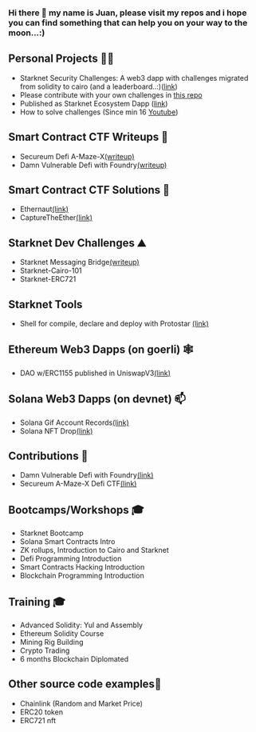 ### Hi there 👋 my name is Juan, please visit my repos and i hope you can find something that can help you on your way to the moon...:)

## Personal Projects :pirate_flag: ##
-	Starknet Security Challenges: A web3 dapp with challenges migrated from solidity to cairo (and a leaderboard..:)([link](https://starknet-challenges.vercel.app/))
-	Please contribute with your own challenges in [this repo](https://github.com/devnet0x/Starknet-Security-Challenges-Repo)
-	Published as Starknet Ecosystem Dapp ([link](https://www.starknet-ecosystem.com/projects/1750c340-6dfa-4207-b973-0948e183a8d7))
-	How to solve challenges (Since min 16 [Youtube](https://www.youtube.com/watch?v=T-h41OMx2xo))

## Smart Contract CTF Writeups :dart: ##
-	Secureum Defi A-Maze-X[(writeup)](https://github.com/devnet0x/Blockchain/tree/master/ChallengesCTF/A-maze-x)
-	Damn Vulnerable Defi with Foundry[(writeup)](https://github.com/devnet0x/Blockchain/tree/master/ChallengesCTF/DVDF_Foundry)

## Smart Contract CTF Solutions :construction_worker: ##
-	Ethernaut[(link)](https://github.com/devnet0x/Blockchain/tree/master/ChallengesCTF/Ethernaut)
-	CaptureTheEther[(link)](https://github.com/devnet0x/Blockchain/tree/master/ChallengesCTF/CaptureTheEther)

## Starknet Dev Challenges :mountain: ##
- Starknet Messaging Bridge[(writeup)](https://github.com/devnet0x/Blockchain/tree/master/Cairo/starknet_messaging_bridge)
-	Starknet-Cairo-101
-	Starknet-ERC721

## Starknet Tools ##
- Shell for compile, declare and deploy with Protostar [(link)](https://github.com/devnet0x/Proto_build)

## Ethereum Web3 Dapps (on goerli) :spider_web: ##
-	DAO w/ERC1155 published in UniswapV3[(link)](https://jpdao.vercel.app/)

## Solana Web3 Dapps (on devnet) 📫 ##
- Solana Gif Account Records[(link)](https://gifportal-ashen.vercel.app/)
- Solana NFT Drop[(link)](https://jpdrop.vercel.app/)

## Contributions :crown: ##
-	Damn Vulnerable Defi with Foundry[(link)](https://github.com/nicolasgarcia214/damn-vulnerable-defi-foundry/graphs/contributors)
-	Secureum A-Maze-X Defi CTF[(link)](https://github.com/secureum/DeFi-Security-Summit-Stanford/graphs/contributors)

## Bootcamps/Workshops 🎓 ##
-	Starknet Bootcamp
-	Solana Smart Contracts Intro
-	ZK rollups, Introduction to Cairo and Starknet
-	Defi Programming Introduction 
-	Smart Contracts Hacking Introduction
-	Blockchain Programming Introduction 

## Training 🎓 ##
-	Advanced Solidity: Yul and Assembly 
-	Ethereum Solidity Course
-	Mining Rig Building
-	Crypto Trading
- 6 months Blockchain Diplomated

## Other source code examples🔭 ##
-	Chainlink (Random and Market Price)
-	ERC20 token
-	ERC721 nft

<!--
**devnet0x/devnet0x** is a ✨ _special_ ✨ repository because its `README.md` (this file) appears on your GitHub profile.

Here are some ideas to get you started:

- 🔭 I’m currently working on ...
- 🌱 I’m currently learning ...
- 👯 I’m looking to collaborate on ...
- 🤔 I’m looking for help with ...
- 💬 Ask me about ...
- 📫 How to reach me: ...
- 😄 Pronouns: ...
- ⚡ Fun fact: ...
-->
